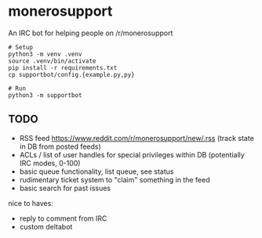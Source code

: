 # monerosupport

An IRC bot for helping people on /r/monerosupport

```
# Setup
python3 -m venv .venv
source .venv/bin/activate
pip install -r requirements.txt
cp supportbot/config.{example.py,py}

# Run
python3 -m supportbot
```

## TODO

- RSS feed https://www.reddit.com/r/monerosupport/new/.rss (track state in DB from posted feeds)
- ACLs / list of user handles for special privileges within DB (potentially IRC modes, 0-100)
- basic queue functionality, list queue, see status
- rudimentary ticket system to "claim" something in the feed
- basic search for past issues

nice to haves:

- reply to comment from IRC
- custom deltabot
